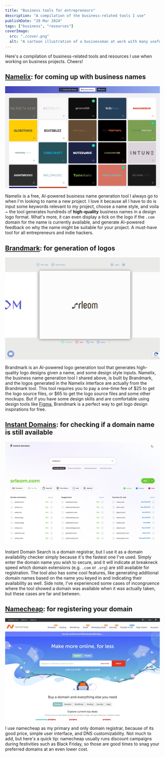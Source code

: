 ```yaml
---
title: "Business tools for entrepreneurs"
description: "A compilation of the business-related tools I use"
publishDate: "20 Mar 2024"
tags: ["business", "resources"]
coverImage:
  src: "./cover.png"
  alt: "A cartoon illustration of a businessman at work with many useful tools"
---
```


Here's a compilation of business-related tools and resources I use when working on business projects. Cheers!

## [Namelix](https://namelix.com/): for coming up with business names

![Namelix app](./namelix.jpg)

Namelix is a free, AI-powered business name generation tool I always go to when I'm looking to name a new project. I love it because all I have to do is input some keywords relevant to my project, choose a name style, and voila ~ the tool generates hundreds of **high-quality** business names in a design logo format. What's more, it can even display a tick on the logo if the `.com` domain for the name is currently available, and generate AI-powered feedback on why the name might be suitable for your project. A must-have tool for all entrepreneurs and indie hackers.

## [Brandmark](https://brandmark.io/): for generation of logos

![Brandmark app](./brandmark.jpg)

Brandmark is an AI-powered logo generation tool that generates high-quality logo designs given a name, and some design style inputs. Namelix, the business name generation tool I shared above, is built by Brandmark, and the logos generated in the Namelix interface are actually from the Brandmark tool. This tool requires you to pay a one-time fee of $25 to get the logo source files, or $65 to get the logo source files and some other mockups. But if you have some design skills and are comfortable using design tools like [Figma](https://www.figma.com/), Brandmark is a perfect way to get logo design inspirations for free. 

## [Instant Domains](https://instantdomains.com/): for checking if a domain name is still available

![Instand Domains app](./instantdomains.jpg)

Instant Domain Search is a domain registrar, but I use it as a domain availability checker simply because it's the fastest one I've used. Simply enter the domain name you wish to secure, and it will indicate at breakneck speed which domain extensions (e.g. `.com` or `.org`) are still available for registration. The tool also has some cool features, like generating additional domain names based on the name you keyed in and indicating their availability as well. Side note, I've experienced some cases of incongruence where the tool showed a domain was available when it was actually taken, but these cases are far and between. 

## [Namecheap](https://www.namecheap.com/): for registering your domain

![Namecheap website](./namecheap.jpg)

I use namecheap as my primary and only domain registrar, because of its good price, simple user interface, and DNS customizability. Not much to add, but here's a quick tip: namecheap usually runs discount campaigns during festivities such as Black Friday, so those are good times to snag your preferred domains at an even lower cost.
